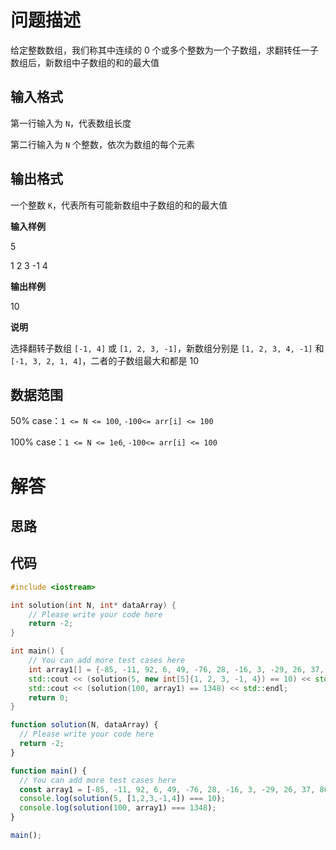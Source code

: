 # 问题描述

给定整数数组，我们称其中连续的 0 个或多个整数为一个子数组，求翻转任一子数组后，新数组中子数组的和的最大值

## 输入格式

第一行输入为 `N`，代表数组长度

第二行输入为 `N` 个整数，依次为数组的每个元素

## 输出格式

一个整数 `K`，代表所有可能新数组中子数组的和的最大值

**输入样例**

5

1 2 3 -1 4

**输出样例**

10

**说明**

选择翻转子数组 `[-1, 4]` 或 `[1, 2, 3, -1]`，新数组分别是 `[1, 2, 3, 4, -1]` 和 `[-1, 3, 2, 1, 4]`，二者的子数组最大和都是 10

## 数据范围

50% case：`1 <= N <= 100`, `-100<= arr[i] <= 100`

100% case：`1 <= N <= 1e6`, `-100<= arr[i] <= 100`

# 解答

## 思路

## 代码

```cpp
#include <iostream>

int solution(int N, int* dataArray) {
    // Please write your code here
    return -2;
}

int main() {
    // You can add more test cases here
    int array1[] = {-85, -11, 92, 6, 49, -76, 28, -16, 3, -29, 26, 37, 86, 3, 25, -43, -36, -27, 45, 87, 91, 58, -15, 91, 5, 99, 40, 68, 54, -95, 66, 49, 74, 9, 24, -84, 12, -23, -92, -47, 5, 91, -79, 94, 61, -54, -71, -36, 31, 97, 64, -14, -16, 48, -79, -70, 54, -94, 48, 37, 47, -58, 6, 62, 19, 8, 32, 65, -81, -27, 14, -18, -34, -64, -97, -21, -76, 51, 0, -79, -22, -78, -95, -90, 4, 82, -79, -85, -64, -79, 63, 49, 21, 97, 47, 16, 61, -46, 54, 44};
    std::cout << (solution(5, new int[5]{1, 2, 3, -1, 4}) == 10) << std::endl;
    std::cout << (solution(100, array1) == 1348) << std::endl;
    return 0;
}
```

```js
function solution(N, dataArray) {
  // Please write your code here
  return -2;
}

function main() {
  // You can add more test cases here
  const array1 = [-85, -11, 92, 6, 49, -76, 28, -16, 3, -29, 26, 37, 86, 3, 25, -43, -36, -27, 45, 87, 91, 58, -15, 91, 5, 99, 40, 68, 54, -95, 66, 49, 74, 9, 24, -84, 12, -23, -92, -47, 5, 91, -79, 94, 61, -54, -71, -36, 31, 97, 64, -14, -16, 48, -79, -70, 54, -94, 48, 37, 47, -58, 6, 62, 19, 8, 32, 65, -81, -27, 14, -18, -34, -64, -97, -21, -76, 51, 0, -79, -22, -78, -95, -90, 4, 82, -79, -85, -64, -79, 63, 49, 21, 97, 47, 16, 61, -46, 54, 44];
  console.log(solution(5, [1,2,3,-1,4]) === 10);
  console.log(solution(100, array1) === 1348);
}

main();
```